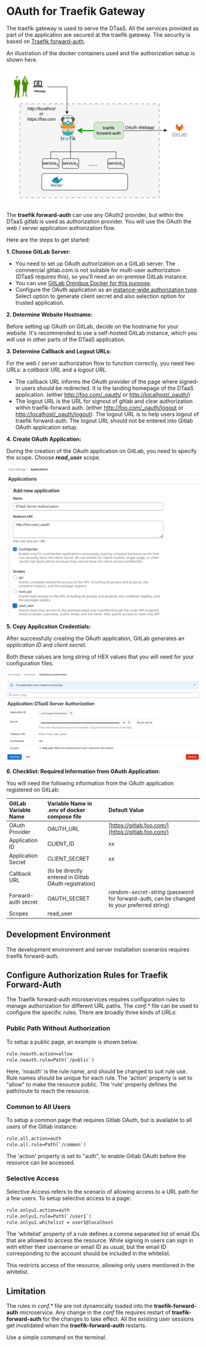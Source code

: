 # OAuth for Traefik Gateway

The traefik gateway is used to serve the DTaaS. All the services
provided as part of the application are secured at the traefik gateway.
The security is based on [Traefik forward-auth](https://github.com/thomseddon/traefik-forward-auth).

An illustration of the docker containers used and the authorization
setup is shown here.

![traefik oauth](./traefik-oauth.png)

The **traefik forward-auth** can use any OAuth2 provider, but within the DTaaS
gitlab is used as authorization provider.
You will use
the OAuth the web / server application
authorization flow.

Here are the steps to get started:

**1. Choose GitLab Server:**

- You need to set up OAuth authorization on a GitLab server.
  The commercial gitlab.com is not suitable for multi-user authorization
  (DTaaS requires this), so you'll need an on-premise GitLab instance.
- You can use
  [GitLab Omnibus Docker for this purpose](https://docs.gitlab.com/ee/install/docker.html).
- Configure the OAuth application as an
  [instance-wide authorization type](https://docs.gitlab.com/ee/integration/oauth_provider.html#create-an-instance-wide-application).
  Select option to generate client secret and also selection option
  for trusted application.

**2. Determine Website Hostname:**

Before setting up OAuth on GitLab, decide on the hostname for your website.
It's recommended to use a self-hosted GitLab instance, which you will use in
other parts of the DTaaS application.

**3. Determine Callback and Logout URLs:**

For the web / server authorization flow to function correctly,
you need two URLs: a _callback URL_ and a _logout URL_.

- The callback URL informs the OAuth provider of the
  page where
  signed-in users should be redirected. It is the landing
  homepage of the DTaaS application.
  (either <http://foo.com/_oauth/> or <http://localhost/_oauth/>)
- The logout URL is the URL for signout of gitlab and clear authorization
  within traefik-forward auth.
  (either <http://foo.com/_oauth/logout> or <http://localhost/_oauth/logout>).
  The logout URL is to help users logout of traefik forward-auth. The logout
  URL should not be entered into Gitlab OAuth application setup.

**4. Create OAuth Application:**

During the creation of the OAuth application on GitLab, you need to specify
the scope. Choose **_read_user_** scope.

![Creation of Server OAuth Application](server-oauth.png)

**5. Copy Application Credentials:**

After successfully creating the OAuth application, GitLab generates
an _application ID_ and _client secret_.

Both these values are long string of HEX values that you will need for
your configuration files.

![Server OAuth Application Credentials](server-oauth2.png)

**6. Checklist: Required Information from OAuth Application:**

You will need the following information from
the OAuth application registered on GitLab:

<!-- markdownlint-disable MD013 -->
| GitLab Variable Name | Variable Name in .env of docker compose file | Default Value |
|:---|:---|:---|
|OAuth Provider|OAUTH_URL|[https://gitlab.foo.com/](https://gitlab.foo.com/)|
|Application ID|CLIENT_ID| _xx_ |
|Application Secret|CLIENT_SECRET| _xx_ |
|Callback URL|(to be directly entered in Gitlab OAuth registration)||
|Forward-auth secret|OAUTH_SECRET|_random-secret-string_ (password for forward-auth, can be changed to your preferred string) |
|Scopes| read_user ||
<!-- markdownlint-enable MD013 -->

## Development Environment

The development environment and server installation scenarios
requires traefik forward-auth.

## Configure Authorization Rules for Traefik Forward-Auth

The Traefik forward-auth microservices requires configuration rules to manage
authorization for different URL paths.
The _conf.*_ file can be used to configure the specific rules.
There are broadly three kinds of URLs:

### Public Path Without Authorization

To setup a public page, an example is shown below.

```text
rule.noauth.action=allow
rule.noauth.rule=Path(`/public`)
```

Here, 'noauth' is the rule name, and should be changed to suit rule use.
Rule names should be unique for each rule.
The 'action' property is set to "allow" to make the resource public.
The 'rule' property defines the path/route to reach the resource.

### Common to All Users

To setup a common page that requires Gitlab OAuth,
but is available to all users of the Gitlab instance:

```text
rule.all.action=auth
rule.all.rule=Path(`/common`)
```

The 'action' property is set to "auth", to enable Gitlab
OAuth before the resource can be accessed.

### Selective Access

Selective Access refers to the scenario of allowing access to a URL path
for a few users. To setup selective access to a page:

```text
rule.onlyu1.action=auth
rule.onlyu1.rule=Path(`/user1`)
rule.onlyu1.whitelist = user1@localhost
```

The 'whitelist' property of a rule defines a comma separated list
of email IDs that are allowed to access the resource.
While signing in users can sign in with either their username or email ID
as usual, but the email ID corresponding to the
account should be included in the whitelist.

This restricts access of the resource,
allowing only users mentioned in the whitelist.

## Limitation

The rules in _conf.*_ file are not dynamically loaded into
the **traefik-forward-auth** microservice.
Any change in the _conf_ file requires
restart of **traefik-forward-auth** for the changes to take effect.
All the existing user sessions get invalidated when
the **traefik-forward-auth** restarts.

Use a simple command on the terminal.
